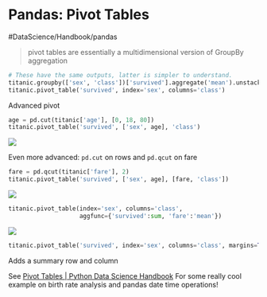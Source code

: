 # Pandas: Pivot Tables
#DataScience/Handbook/pandas

> pivot tables are essentially a multidimensional version of GroupBy aggregation  


```python
# These have the same outputs, latter is simpler to understand.
titanic.groupby(['sex', 'class'])['survived'].aggregate('mean').unstack()
titanic.pivot_table('survived', index='sex', columns='class')
```


Advanced pivot
```python
age = pd.cut(titanic['age'], [0, 18, 80])
titanic.pivot_table('survived', ['sex', age], 'class')
```
![](Numpy%20Python%20data%20types/AED2BFD4-5CCD-4CAA-B381-E49D89DC02A8.png)

Even more advanced: `pd.cut` on rows and `pd.qcut` on fare
```python
fare = pd.qcut(titanic['fare'], 2)
titanic.pivot_table('survived', ['sex', age], [fare, 'class'])
```
![](Numpy%20Python%20data%20types/C3C85A70-ACBC-4A73-89D1-A3683B470EAC.png)

```python
titanic.pivot_table(index='sex', columns='class',
                    aggfunc={'survived':sum, 'fare':'mean'})
```
![](Numpy%20Python%20data%20types/E79F164E-5F44-43AF-9484-CF25A6ECDE84.png)

```python
titanic.pivot_table('survived', index='sex', columns='class', margins=True, margins_name='Tot')
```
Adds a summary row and column

See [Pivot Tables | Python Data Science Handbook](https://jakevdp.github.io/PythonDataScienceHandbook/03.09-pivot-tables.html) 
For some really cool example on birth rate analysis and pandas date time operations!